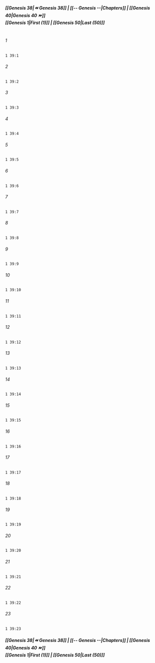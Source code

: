 
##### **[[Genesis 38|⏪ Genesis 38]] | [[-- Genesis --|Chapters]] | [[Genesis 40|Genesis 40 ⏩]]**<br>**[[Genesis 1|First (1)]] | [[Genesis 50|Last (50)]]**<br><br>

###### 1
``` verse
1 39:1
```
###### 2
``` verse
1 39:2
```
###### 3
``` verse
1 39:3
```
###### 4
``` verse
1 39:4
```
###### 5
``` verse
1 39:5
```
###### 6
``` verse
1 39:6
```
###### 7
``` verse
1 39:7
```
###### 8
``` verse
1 39:8
```
###### 9
``` verse
1 39:9
```
###### 10
``` verse
1 39:10
```
###### 11
``` verse
1 39:11
```
###### 12
``` verse
1 39:12
```
###### 13
``` verse
1 39:13
```
###### 14
``` verse
1 39:14
```
###### 15
``` verse
1 39:15
```
###### 16
``` verse
1 39:16
```
###### 17
``` verse
1 39:17
```
###### 18
``` verse
1 39:18
```
###### 19
``` verse
1 39:19
```
###### 20
``` verse
1 39:20
```
###### 21
``` verse
1 39:21
```
###### 22
``` verse
1 39:22
```
###### 23
``` verse
1 39:23
```

##### **[[Genesis 38|⏪ Genesis 38]] | [[-- Genesis --|Chapters]] | [[Genesis 40|Genesis 40 ⏩]]**<br>**[[Genesis 1|First (1)]] | [[Genesis 50|Last (50)]]**
